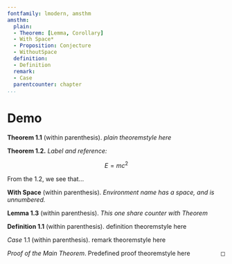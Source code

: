```yaml
---
fontfamily: lmodern, amsthm
amsthm:
  plain:
  - Theorem: [Lemma, Corollary]
  - With Space*
  - Proposition: Conjecture
  - WithoutSpace
  definition:
  - Definition
  remark:
  - Case
  parentcounter: chapter
...
```


# Demo

**Theorem 1.1** (within parenthesis). *plain theoremstyle here*

**Theorem 1.2.** *Label and reference:*

$$E=mc^2$$

From the 1.2, we see that...

**With Space** (within parenthesis). *Environment name has a space, and is unnumbered.*

**Lemma 1.3** (within parenthesis). *This one share counter with Theorem*

**Definition 1.1** (within parenthesis). definition theoremstyle here

*Case* 1.1 (within parenthesis). remark theoremstyle here

*Proof of the Main Theorem*. Predefined proof theoremstyle here <span style="float: right">&#9723;<span>
